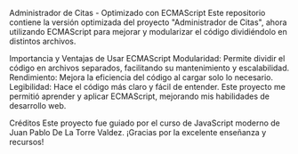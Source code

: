 Administrador de Citas - Optimizado con ECMAScript
Este repositorio contiene la versión optimizada del proyecto "Administrador de Citas", ahora utilizando ECMAScript para mejorar y modularizar el código dividiéndolo en distintos archivos.

Importancia y Ventajas de Usar ECMAScript
Modularidad: Permite dividir el código en archivos separados, facilitando su mantenimiento y escalabilidad.
Rendimiento: Mejora la eficiencia del código al cargar solo lo necesario.
Legibilidad: Hace el código más claro y fácil de entender.
Este proyecto me permitió aprender y aplicar ECMAScript, mejorando mis habilidades de desarrollo web.

Créditos
Este proyecto fue guiado por el curso de JavaScript moderno de Juan Pablo De La Torre Valdez. ¡Gracias por la excelente enseñanza y recursos!
